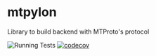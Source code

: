 # mtpylon
Library to build backend with MTProto's protocol

![Running Tests](https://github.com/Zapix/mtpylon/workflows/Running%20Tests/badge.svg)
[![codecov](https://codecov.io/gh/Zapix/mtpylon/branch/dev/graph/badge.svg?token=4TWNMM7PCP)](https://codecov.io/gh/Zapix/mtpylon)
